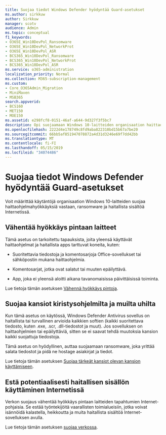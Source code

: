 ```yaml
---
title: Suojaa tiedot Windows Defender hyödyntää Guard-asetukset
ms.author: sirkkuw
author: Sirkkuw
manager: scotv
audience: Admin
ms.topic: conceptual
f1_keywords:
- O365E_Win10DevPol_Ransomware
- O365E_Win10DevPol_NetworkProt
- O365E_Win10DevPol_ASR
- BCS365_Win10DevPol_Ransomware
- BCS365_Win10DevPol_NetworkProt
- BCS365_Win10DevPol_ASR
ms.service: o365-administration
localization_priority: Normal
ms.collection: M365-subscription-management
ms.custom:
- Core_O365Admin_Migration
- MiniMaven
- MSB365
search.appverid:
- BCS160
- MET150
- MOE150
ms.assetid: e298fcf8-0151-46af-a644-9d327f3f5bc7
description: Opi suojaamaan Windows 10-laitteiden organisaation haittaohjelmahyökkäyksiä vastaan, ransomware ja haitallista sisältöä Internetissä.
ms.openlocfilehash: 2222d4e178749c8fd9aba822310bd15b67a7be20
ms.sourcegitcommit: 66bb5af851947078872a4d31d3246e69f7dd42bb
ms.translationtype: MT
ms.contentlocale: fi-FI
ms.lasthandoff: 05/15/2019
ms.locfileid: "34074486"
---
```

# <a name="protect-your-data-with-windows-defender-exploit-guard-settings"></a>Suojaa tiedot Windows Defender hyödyntää Guard-asetukset

Voit määrittää käytäntöjä organisaation Windows 10-laitteiden suojaa haittaohjelmahyökkäyksiä vastaan, ransomware ja haitallista sisältöä Internetissä.
  
## <a name="reduce-the-attack-surface-of-devices"></a>Vähentää hyökkäys pintaan laitteet

Tämä asetus on tarkoitettu tapauksista, joita yleensä käyttävät haittaohjelmat ja haitallista apps tarttuvat koneita, kuten:
  
- Suoritettavia tiedostoja ja komentosarjoja Office-sovellukset tai sähköpostin mukana haittaohjelmia.
    
- Komentosarjat, jotka ovat salatut tai muuten epäilyttävä.
    
- App, joka ei yleensä aloitti aikana tavanomaisissa päivittäisissä toiminta.
    
Lue tietoja tämän asetuksen [Vähennä hyökkäys pintoja](https://go.microsoft.com/fwlink/?linkid=870417).
  
## <a name="protect-folders-from-threats-such-as-ransomware"></a>Suojaa kansiot kiristysohjelmilta ja muilta uhilta

Kun tämä asetus on käytössä, Windows Defender Antivirus sovellus on haitallista tai turvallinen arvioida kaikkien softien (kaikki suoritettava tiedosto, kuten .exe, .scr, .dll-tiedostot ja muut). Jos sovelluksen on haittaohjelmien tai epäilyttäviä, sitten se ei saavat tehdä muutoksia kansion kaikki suojattuja tiedostoja.
  
Tämä asetus on hyödyllinen, auttaa suojaamaan ransomware, joka yrittää salata tiedostot ja pidä ne hostage asiakirjat ja tiedot.
  
Lue tietoja tämän asetuksen [Suojaa tärkeät kansiot olevan kansion käyttämiseen](https://go.microsoft.com/fwlink/?linkid=870418).
  
## <a name="prevent-network-access-to-potentially-malicious-content-on-the-internet"></a>Estä potentiaalisesti haitallisen sisällön käyttäminen Internetissä

Verkon suojaus vähentää hyökkäys pintaan laitteiden tapahtumien Internet-pohjaisia. Se estää työntekijöitä vaarallisten toimialueisiin, jotka voivat isännöidä kalastella, heikkoutta ja muita haitallista sisältöä Internet-sovelluksen avulla.
  
Lue tietoja tämän asetuksen [suojaa verkossa](https://go.microsoft.com/fwlink/?linkid=870419).
  

